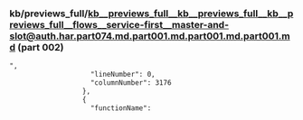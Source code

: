### kb/previews_full/kb__previews_full__kb__previews_full__kb__previews_full__flows__service-first__master-and-slot@auth.har.part074.md.part001.md.part001.md.part001.md (part 002)

```md
",
                    "lineNumber": 0,
                    "columnNumber": 3176
                  },
                  {
                    "functionName":
```

```
